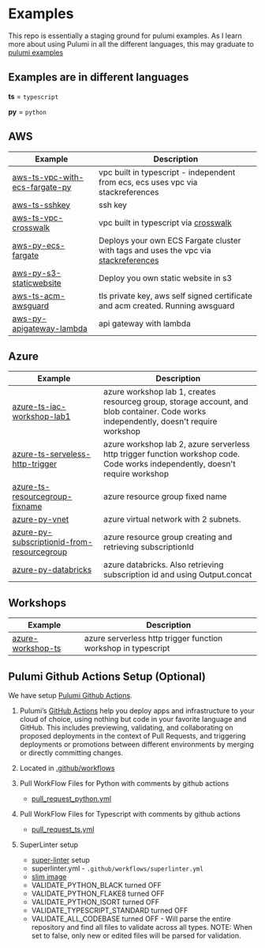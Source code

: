 # Examples

This repo is essentially a staging ground for pulumi examples. As I learn more about using Pulumi in all the different languages, this may graduate to [pulumi examples](https://github.com/pulumi/examples)

## Examples are in different languages 

**ts** = `typescript`

**py** = `python`

## AWS
Example   | Description |
--------- | ----------- |
[aws-ts-vpc-with-ecs-fargate-py](aws-ts-vpc-with-ecs-fargate-py)| vpc built in typescript - independent from ecs, ecs uses vpc via stackreferences
[aws-ts-sshkey](aws-ts-sshkey)| ssh key
[aws-ts-vpc-crosswalk](aws-ts-vpc-crosswalk)| vpc built in typescript via [crosswalk](https://www.pulumi.com/docs/guides/crosswalk/aws/vpc/)
[aws-py-ecs-fargate](aws-py-ecs-fargate)| Deploys your own ECS Fargate cluster with tags and uses the vpc via [stackreferences](https://www.pulumi.com/docs/intro/concepts/stack/#stackreferences) 
[aws-py-s3-staticwebsite](aws-py-s3-staticwebsite) | Deploy you own static website in s3
[aws-ts-acm-awsguard](aws-ts-acm-awsguard) | tls private key, aws self signed certificate and acm created. Running awsguard
[aws-py-apigateway-lambda](aws-py-apigateway-lambda)| api gateway with lambda


## Azure
Example   | Description |
--------- | ----------- |
[azure-ts-iac-workshop-lab1](azure-ts-iac-workshop-lab1) | azure workshop lab 1, creates resourceg group, storage account, and blob container. Code works independently, doesn't require workshop
[azure-ts-serveless-http-trigger](azure-ts-serveless-http-trigger)| azure workshop lab 2, azure serverless http trigger function workshop code. Code works independently, doesn't require workshop
[azure-ts-resourcegroup-fixname](azure-ts-resourcegroup-fixname) | azure resource group fixed name
[azure-py-vnet](azure-py-vnet)| azure virtual network with 2 subnets.
[azure-py-subscriptionid-from-resourcegroup](azure-py-subscriptionid-from-resourcegroup) | azure resource group creating and retrieving subscriptionId
[azure-py-databricks](azure-py-databricks)| azure databricks.  Also retrieving subscription id and using Output.concat

## Workshops
Example   | Description |
--------- | ----------- |
[azure-workshop-ts](azure-workshop-ts)| azure serverless http trigger function workshop in typescript

## Pulumi Github Actions Setup (Optional)
We have setup [Pulumi Github Actions](https://www.pulumi.com/docs/guides/continuous-delivery/github-actions/#pulumi-github-actions). 

 1. Pulumi’s [GitHub Actions](https://docs.github.com/en/actions) help you deploy apps and infrastructure to your cloud of choice, using nothing but code in your favorite language and GitHub. This includes previewing, validating, and collaborating on proposed deployments in the context of Pull Requests, and triggering deployments or promotions between different environments by merging or directly committing changes.

 1. Located in [.github/workflows](.github/workflows)

 1. Pull WorkFlow Files for Python with comments by github actions
    - [pull_request_python.yml](.github/workflows/pull_request_python.yml)

 1. Pull WorkFlow Files for Typescript with comments by github actions
    - [pull_request_ts.yml](.github/workflows/pull_request_typescript.yml)

 1. SuperLinter setup
    - [super-linter](https://github.com/github/super-linter) setup
    - superlinter.yml - `.github/workflows/superlinter.yml`
    - [slim image](https://github.com/github/super-linter#slim-image)
    - VALIDATE_PYTHON_BLACK turned OFF
    - VALIDATE_PYTHON_FLAKE8 turned OFF
    - VALIDATE_PYTHON_ISORT turned OFF
    - VALIDATE_TYPESCRIPT_STANDARD turned OFF
    - VALIDATE_ALL_CODEBASE turned OFF   - Will parse the entire repository and find all files to validate across all types. NOTE: When set to false, only new or edited files will be parsed for validation.